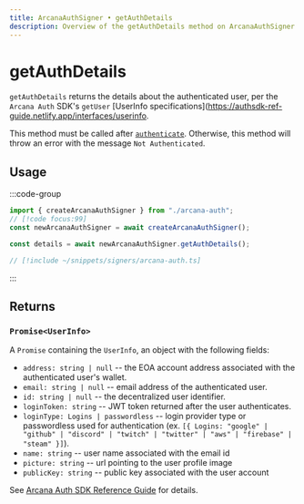 ```yaml
---
title: ArcanaAuthSigner • getAuthDetails
description: Overview of the getAuthDetails method on ArcanaAuthSigner
---
```


# getAuthDetails

`getAuthDetails` returns the details about the authenticated user, per the `Arcana Auth` SDK's `getUser` [UserInfo specifications](https://authsdk-ref-guide.netlify.app/interfaces/userinfo.

This method must be called after [`authenticate`](/packages/aa-signers/arcana-auth/authenticate). Otherwise, this method will throw an error with the message `Not Authenticated`.

## Usage

:::code-group

```ts [example.ts]
import { createArcanaAuthSigner } from "./arcana-auth";
// [!code focus:99]
const newArcanaAuthSigner = await createArcanaAuthSigner();

const details = await newArcanaAuthSigner.getAuthDetails();
```

```ts [arcana-auth.ts]
// [!include ~/snippets/signers/arcana-auth.ts]
```

:::

## Returns

### `Promise<UserInfo>`

A `Promise` containing the `UserInfo`, an object with the following fields:

- `address: string | null` -- the EOA account address associated with the authenticated user's wallet.
- `email: string | null` -- email address of the authenticated user.
- `id: string | null` -- the decentralized user identifier.
- `loginToken: string` -- JWT token returned after the user authenticates.
- `loginType: Logins | passwordless` -- login provider type or passwordless used for authentication (ex. `[{ Logins: "google" | "github" | "discord" | "twitch" | "twitter" | "aws" | "firebase" | "steam" }]`).
- `name: string` -- user name associated with the email id
- `picture: string` -- url pointing to the user profile image
- `publicKey: string` -- public key associated with the user account

See [Arcana Auth SDK Reference Guide](https://authsdk-ref-guide.netlify.app/interfaces/userinfo) for details.

